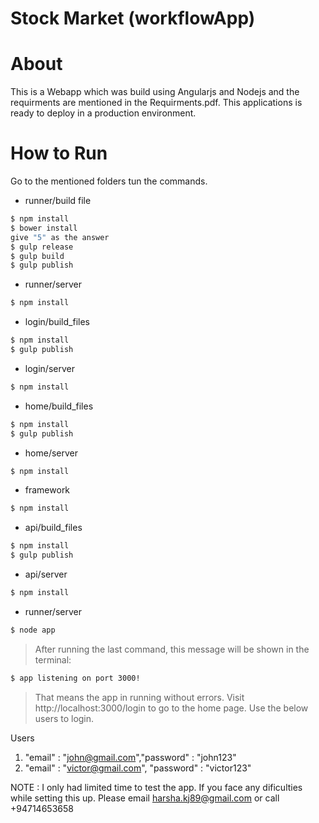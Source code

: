 # Stock Market (workflowApp)

# About
This is a Webapp which was build using Angularjs and Nodejs and the requirments are mentioned in the Requirments.pdf. This applications is ready to deploy in a production environment.

# How to Run

Go to the mentioned folders tun the commands.
  - runner/build file
```sh
$ npm install
$ bower install
give "5" as the answer
$ gulp release
$ gulp build
$ gulp publish
```
 - runner/server
```sh
$ npm install
```
- login/build_files
```sh
$ npm install
$ gulp publish
```
 - login/server
```sh
$ npm install
```
 - home/build_files
```sh
$ npm install
$ gulp publish
```
 - home/server
```sh
$ npm install
```
 - framework
```sh
$ npm install
```
 - api/build_files
```sh
$ npm install
$ gulp publish
```
 - api/server
```sh
$ npm install
```
 - runner/server
```sh
$ node app
```	

> After running the last command, this message will be shown in the terminal: 
```sh
$ app listening on port 3000!
```
> That means the app in running without errors. Visit http://localhost:3000/login to go to the home page. Use the below users to login.

Users

1. "email" : "john@gmail.com","password" : "john123"
2. "email" : "victor@gmail.com", "password" : "victor123"


NOTE : I only had limited time to test the app. If you face any dificulties while setting this up. Please email harsha.kj89@gmail.com or call +94714653658
